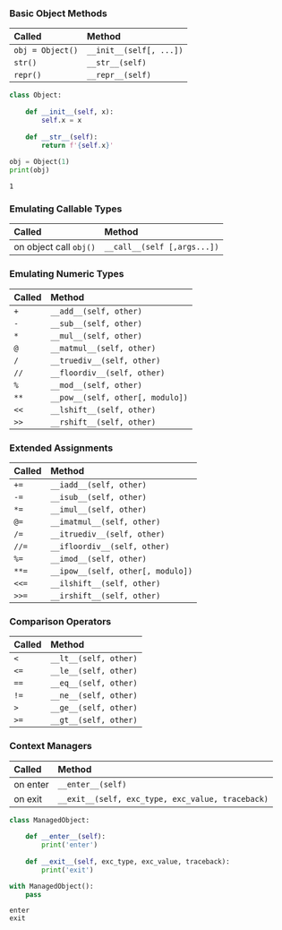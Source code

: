 ### Basic Object Methods

| Called | Method |
| :-- | :-- |
| `obj = Object()` | `__init__(self[, ...])` |
| `str()` | `__str__(self)` |
|`repr()`| `__repr__(self)`|


```python
class Object:
    
    def __init__(self, x):
        self.x = x
    
    def __str__(self):
        return f'{self.x}'
    
obj = Object(1)
print(obj)
```

    1


### Emulating Callable Types

| Called | Method |
| :-- | :-- |
|on object call `obj()`| `__call__(self [,args...])`|

### Emulating Numeric Types
| Called | Method |
| :-- | :-- |
|`+`| `__add__(self, other)`|
|`-`| `__sub__(self, other)`|
|`*`| `__mul__(self, other)`|
|`@`| `__matmul__(self, other)`|
|`/`| `__truediv__(self, other)`|
|`//`| `__floordiv__(self, other)`|
|`%`| `__mod__(self, other)`|
|`**`| `__pow__(self, other[, modulo])`|
|`<<`| `__lshift__(self, other)`|
|`>>`| `__rshift__(self, other)`|

### Extended Assignments

| Called | Method |
| :-- | :-- |
|`+=`| `__iadd__(self, other)`|
|`-=`| `__isub__(self, other)`|
|`*=`| `__imul__(self, other)`|
|`@=`| `__imatmul__(self, other)`|
|`/=`| `__itruediv__(self, other)`|
|`//=`| `__ifloordiv__(self, other)`|
|`%=`| `__imod__(self, other)`|
|`**=`| `__ipow__(self, other[, modulo])`|
|`<<=`| `__ilshift__(self, other)`|
|`>>=`| `__irshift__(self, other)`|

### Comparison Operators

| Called | Method |
| :-- | :-- |
|`<`| `__lt__(self, other)`|
|`<=`| `__le__(self, other)`|
|`==`| `__eq__(self, other)`|
|`!=`| `__ne__(self, other)`|
|`>`| `__ge__(self, other)`|
|`>=`| `__gt__(self, other)`|

### Context Managers

| Called | Method |
| :-- | :-- |
| on enter | `__enter__(self)` |
| on exit | `__exit__(self, exc_type, exc_value, traceback)` |


```python
class ManagedObject:
    
    def __enter__(self):
        print('enter')
    
    def __exit__(self, exc_type, exc_value, traceback):
        print('exit')

with ManagedObject():
    pass
```

    enter
    exit


[1]: https://docs.python.org/3/reference/datamodel.html


```python

```

